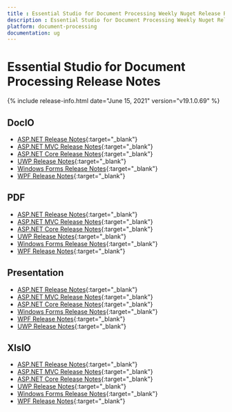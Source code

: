```yaml
---
title : Essential Studio for Document Processing Weekly Nuget Release Release Notes  
description : Essential Studio for Document Processing Weekly Nuget Release Release Notes  
platform: document-processing
documentation: ug
---
```


# Essential Studio for Document Processing  Release Notes  

{% include release-info.html date="June 15, 2021" version="v19.1.0.69" %} 

## DocIO

* [ASP.NET Release Notes](/aspnet/release-notes/v19.1.0.69#docio){:target="_blank"}
* [ASP.NET MVC Release Notes](/aspnetmvc/release-notes/v19.1.0.69#docio){:target="_blank"}
* [ASP.NET Core Release Notes](/aspnet-core/release-notes/v19.1.0.69#docio){:target="_blank"}
* [UWP Release Notes](/uwp/release-notes/v19.1.0.69#docio){:target="_blank"}
* [Windows Forms Release Notes](/windowsforms/release-notes/v19.1.0.69#docio){:target="_blank"}
* [WPF Release Notes](/wpf/release-notes/v19.1.0.69#docio){:target="_blank"}


## PDF

* [ASP.NET Release Notes](/aspnet/release-notes/v19.1.0.69#pdf){:target="_blank"}
* [ASP.NET MVC Release Notes](/aspnetmvc/release-notes/v19.1.0.69#pdf){:target="_blank"}
* [ASP.NET Core Release Notes](/aspnet-core/release-notes/v19.1.0.69#pdf){:target="_blank"}
* [UWP Release Notes](/uwp/release-notes/v19.1.0.69#pdf){:target="_blank"}
* [Windows Forms Release Notes](/windowsforms/release-notes/v19.1.0.69#pdf){:target="_blank"}
* [WPF Release Notes](/wpf/release-notes/v19.1.0.69#pdf){:target="_blank"}


## Presentation

* [ASP.NET Release Notes](/aspnet/release-notes/v19.1.0.69#presentation){:target="_blank"}
* [ASP.NET MVC Release Notes](/aspnetmvc/release-notes/v19.1.0.69#presentation){:target="_blank"}
* [ASP.NET Core Release Notes](/aspnet-core/release-notes/v19.1.0.69#presentation){:target="_blank"}
* [Windows Forms Release Notes](/windowsforms/release-notes/v19.1.0.69#presentation){:target="_blank"}
* [WPF Release Notes](/wpf/release-notes/v19.1.0.69#presentation){:target="_blank"}
* [UWP Release Notes](/uwp/release-notes/v19.1.0.69#presentation){:target="_blank"}


## XlsIO

* [ASP.NET Release Notes](/aspnet/release-notes/v19.1.0.69#xlsio){:target="_blank"}
* [ASP.NET MVC Release Notes](/aspnetmvc/release-notes/v19.1.0.69#xlsio){:target="_blank"}
* [ASP.NET Core Release Notes](/aspnet-core/release-notes/v19.1.0.69#xlsio){:target="_blank"}
* [UWP Release Notes](/uwp/release-notes/v19.1.0.69#xlsio){:target="_blank"}
* [Windows Forms Release Notes](/windowsforms/release-notes/v19.1.0.69#xlsio){:target="_blank"}
* [WPF Release Notes](/wpf/release-notes/v19.1.0.69#xlsio){:target="_blank"}